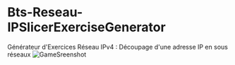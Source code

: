 # Bts-Reseau-IPSlicerExerciseGenerator
Générateur d'Exercices Réseau IPv4 : Découpage d'une adresse IP en sous réseaux
![GameSreenshot](https://cdn.discordapp.com/attachments/731164408314593282/1062077335320399965/image.png) <br />  <br />
